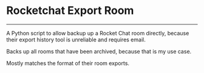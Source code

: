 # Rocketchat Export Room
****
A Python script to allow backup up a Rocket Chat room directly, because their export history tool is unreliable and requires email.  

Backs up all rooms that have been archived, because that is my use case.

Mostly matches the format of their room exports.

